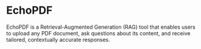 # EchoPDF
EchoPDF is a Retrieval-Augmented Generation (RAG) tool that enables users to upload any PDF document, ask questions about its content, and receive tailored, contextually accurate responses. 
